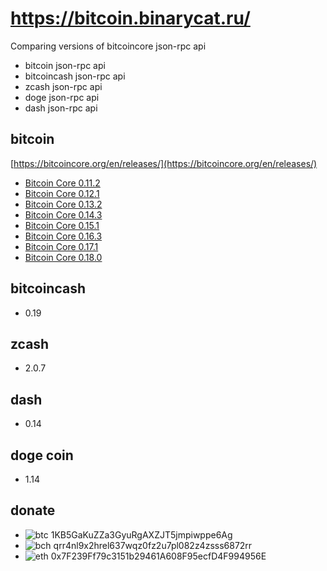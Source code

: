 # https://bitcoin.binarycat.ru/
Comparing versions of bitcoincore json-rpc api
- bitcoin json-rpc api
- bitcoincash json-rpc api
- zcash json-rpc api
- doge json-rpc api
- dash json-rpc api

## bitcoin
[https://bitcoincore.org/en/releases/](https://bitcoincore.org/en/releases/)

- [Bitcoin Core 0.11.2](https://bitcoincore.org/en/releases/0.11.2/)
- [Bitcoin Core 0.12.1](https://bitcoincore.org/en/releases/0.12.1/)
- [Bitcoin Core 0.13.2](https://bitcoincore.org/en/releases/0.13.2/)
- [Bitcoin Core 0.14.3](https://bitcoincore.org/en/releases/0.14.3/)
- [Bitcoin Core 0.15.1](https://bitcoincore.org/en/releases/0.15.1/)
- [Bitcoin Core 0.16.3](https://bitcoincore.org/en/releases/0.16.3/)
- [Bitcoin Core 0.17.1](https://bitcoincore.org/en/releases/0.17.1/)
- [Bitcoin Core 0.18.0](https://https://bitcoincore.org/en/releases/0.18.0/)


## bitcoincash
- 0.19

## zcash
- 2.0.7

## dash
- 0.14

## doge coin
- 1.14

## donate
- ![btc](https://cdn4.iconfinder.com/data/icons/crypto-currency-and-coin-2/256/bitoin_btc_coin_crypto-24.png)
  1KB5GaKuZZa3GyuRgAXZJT5jmpiwppe6Ag
- ![bch](https://cdn4.iconfinder.com/data/icons/crypto-currency-and-coin-2/256/bitcoincash_bch_bitcoin-24.png)
  qrr4nl9x2hrel637wqz0fz2u7pl082z4zsss6872rr
- ![eth](https://cdn4.iconfinder.com/data/icons/crypto-currency-and-coin-2/256/etherium_eth_ethcoin_crypto-24.png)
  0x7F239Ff79c3151b29461A608F95ecfD4F994956E
